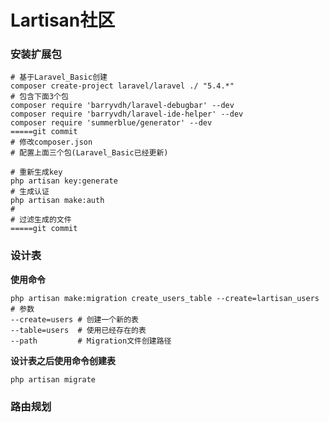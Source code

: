 # Lartisan社区

### 安装扩展包

```
# 基于Laravel_Basic创建
composer create-project laravel/laravel ./ "5.4.*"
# 包含下面3个包
composer require 'barryvdh/laravel-debugbar' --dev
composer require 'barryvdh/laravel-ide-helper' --dev
composer require 'summerblue/generator' --dev
=====git commit
# 修改composer.json
# 配置上面三个包(Laravel_Basic已经更新)

# 重新生成key
php artisan key:generate
# 生成认证
php artisan make:auth
# 
# 过滤生成的文件
=====git commit
```

### 设计表

**使用命令**

```
php artisan make:migration create_users_table --create=lartisan_users
# 参数
--create=users # 创建一个新的表
--table=users  # 使用已经存在的表
--path         # Migration文件创建路径
```

**设计表之后使用命令创建表**

```
php artisan migrate
```

### 路由规划



